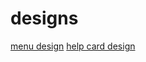 # designs
[menu design](https://akshaydongaregit.github.io/designs/)
[help card design](https://akshaydongaregit.github.io/designs/help-card/help-cards.htm)
